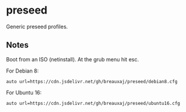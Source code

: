 preseed
=======

Generic preseed profiles.

Notes
-----

Boot from an ISO (netinstall). At the grub menu hit esc.

For Debian 8:

```
auto url=https://cdn.jsdelivr.net/gh/breauxaj/preseed/debian8.cfg
```

For Ubuntu 16:

```
auto url=https://cdn.jsdelivr.net/gh/breauxaj/preseed/ubuntu16.cfg
```
